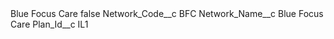 <?xml version="1.0" encoding="UTF-8"?>
<CustomMetadata xmlns="http://soap.sforce.com/2006/04/metadata" xmlns:xsi="http://www.w3.org/2001/XMLSchema-instance" xmlns:xsd="http://www.w3.org/2001/XMLSchema">
    <label>Blue Focus Care</label>
    <protected>false</protected>
    <values>
        <field>Network_Code__c</field>
        <value xsi:type="xsd:string">BFC</value>
    </values>
    <values>
        <field>Network_Name__c</field>
        <value xsi:type="xsd:string">Blue Focus Care</value>
    </values>
    <values>
        <field>Plan_Id__c</field>
        <value xsi:type="xsd:string">IL1</value>
    </values>
</CustomMetadata>
